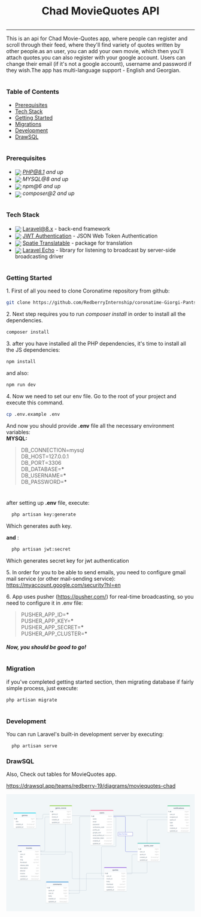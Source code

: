 <div style="display:flex; align-items: center; justify-content:center">
  <h1 >Chad MovieQuotes API</h1>
</div>

---

This is an api for Chad Movie-Quotes app, where people can register and scroll through their feed, where they'll find variety of quotes written by other people.as an user, you can add your own movie, which then you'll attach quotes.you can also register with your google account. Users can change their email (if it's not a google account), username and password if they wish.The app has multi-language support - English and Georgian.

#

### Table of Contents

-   [Prerequisites](#prerequisites)
-   [Tech Stack](#tech-stack)
-   [Getting Started](#getting-started)
-   [Migrations](#migration)
-   [Development](#development)
-   [DrawSQL](#drawsql)

#

### Prerequisites

-   <img src="https://upload.wikimedia.org/wikipedia/commons/thumb/2/27/PHP-logo.svg/2560px-PHP-logo.svg.png" width="35" style="position: relative; top: 4px" /> *PHP@8.1 and up*
-   <img src="https://download.logo.wine/logo/MySQL/MySQL-Logo.wine.png" width="35" style="position: relative; top: 4px" /> _MYSQL@8 and up_
-   <img src="https://upload.wikimedia.org/wikipedia/commons/thumb/d/db/Npm-logo.svg/2560px-Npm-logo.svg.png" width="35" style="position: relative; top: 4px" /> _npm@6 and up_
-   <img src="https://cdn.freebiesupply.com/logos/large/2x/composer-logo-png-transparent.png" width="35" style="position: relative; top: 6px" /> _composer@2 and up_

#

### Tech Stack

-   <img src="https://upload.wikimedia.org/wikipedia/commons/thumb/9/9a/Laravel.svg/985px-Laravel.svg.png" height="18" style="position: relative; top: 4px" /> [Laravel@8.x](https://laravel.com/docs/8.x) - back-end framework
-   <img src="https://miro.medium.com/max/1000/1*YguJreMramdggBXl0QNIqw.png" height="18" style="position: relative; top: 4px" /> [JWT Authentication](https://jwt-auth.readthedocs.io/en/develop/laravel-installation/) - JSON Web Token Authentication
-   <img src="https://avatars.githubusercontent.com/u/7535935?s=280&v=4" height="19" style="position: relative; top: 4px" /> [Spatie Translatable](https://github.com/spatie/laravel-translatable) - package for translation
-   <img src="https://laracasts.nyc3.cdn.digitaloceanspaces.com/series/thumbnails/get-real-with-laravel-echo.png" height="19" style="position: relative; top: 4px" /> [Laravel Echo](https://github.com/laravel/echo) - library for listening to broadcast by server-side broadcasting driver

#

### Getting Started

1\. First of all you need to clone Coronatime repository from github:

```sh
git clone https://github.com/RedberryInternship/coronatime-Giorgi-Pantsulaia.git
```

2\. Next step requires you to run _composer install_ in order to install all the dependencies.

```sh
composer install
```

3\. after you have installed all the PHP dependencies, it's time to install all the JS dependencies:

```sh
npm install
```

and also:

```sh
npm run dev
```

4\. Now we need to set our env file. Go to the root of your project and execute this command.

```sh
cp .env.example .env
```

And now you should provide **.env** file all the necessary environment variables: <br>
**MYSQL:**

> DB_CONNECTION=mysql <br>
> DB_HOST=127.0.0.1 <br>
> DB_PORT=3306 <br>
> DB_DATABASE=**\*** <br>
> DB_USERNAME=**\*** <br>
> DB_PASSWORD=**\***

#

after setting up **.env** file, execute:

```sh
  php artisan key:generate
```

Which generates auth key.

**and** :

```sh
  php artisan jwt:secret
```

Which generates secret key for jwt authentication

5\. In order for you to be able to send emails, you need to configure gmail mail service (or other mail-sending service):
https://myaccount.google.com/security?hl=en

6\. App uses pusher (https://pusher.com/) for real-time broadcasting, so you need to configure it in .env file:

> PUSHER_APP_ID=**\*** <br>
> PUSHER_APP_KEY=**\*** <br>
> PUSHER_APP_SECRET=**\*** <br>
> PUSHER_APP_CLUSTER=**\***

##### Now, you should be good to go!

#

### Migration

if you've completed getting started section, then migrating database if fairly simple process, just execute:

```sh
php artisan migrate
```

#

### Development

You can run Laravel's built-in development server by executing:

```sh
  php artisan serve
```

### DrawSQL

Also, Check out tables for MovieQuotes app.

https://drawsql.app/teams/redberry-19/diagrams/moviequotes-chad

<img src="readme/drawsql.png" alt="drawSQL" width="600" style="margin-right: 20px" />
